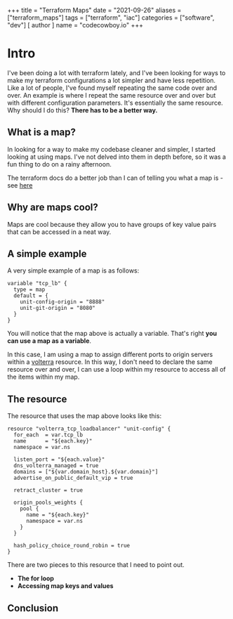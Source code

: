 +++
title = "Terraform Maps"
date = "2021-09-26"
aliases = ["terraform_maps"]
tags = ["terraform", "iac"]
categories = ["software", "dev"]
[ author ]
  name = "codecowboy.io"
+++

# Intro
I've been doing a lot with terraform lately, and I've been looking for ways to make my terraform configurations a lot simpler and have less repetition. Like a lot of people, I've found myself repeating the same code over and over. An example is where I repeat the same resource over and over but with different configuration parameters. It's essentially the same resource. Why should I do this? **There has to be a better way.**

## What is a map?
In looking for a way to make my codebase cleaner and simpler, I started looking at using maps. I've not delved into them in depth before, so it was a fun thing to do on a rainy afternoon. 

The terraform docs do a better job than I can of telling you what a map is - see [here](https://www.terraform.io/docs/language/expressions/types.html#maps-objects)

## Why are maps cool?
Maps are cool because they allow you to have groups of key value pairs that can be accessed in a neat way. 

## A simple example
A very simple example of a map is as follows:

```
variable "tcp_lb" {
  type = map
  default = {
    unit-config-origin = "8888"
    unit-git-origin = "8080"
  }
}
```
You will notice that the map above is actually a variable. That's right **you can use a map as a variable**. 

In this case, I am using a map to assign different ports to origin servers within a [volterra](http://volterra.io) resource.
In this way, I don't need to declare the same resource over and over, I can use a loop within my resource to access all of the items within my map.

## The resource
The resource that uses the map above looks like this:

```
resource "volterra_tcp_loadbalancer" "unit-config" {
  for_each  = var.tcp_lb
  name      = "${each.key}"
  namespace = var.ns

  listen_port = "${each.value}"
  dns_volterra_managed = true
  domains = ["${var.domain_host}.${var.domain}"]
  advertise_on_public_default_vip = true

  retract_cluster = true

  origin_pools_weights {
    pool {
      name = "${each.key}"
      namespace = var.ns
    }
  }

  hash_policy_choice_round_robin = true
}
```

There are two pieces to this resource that I need to point out.

- **The for loop**
- **Accessing map keys and values**


## Conclusion
